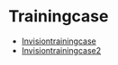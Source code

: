 # Trainingcase

* [Invisiontrainingcase](./invisiontrainingcase.md)
* [Invisiontrainingcase2](./invisiontrainingcase2.md)

